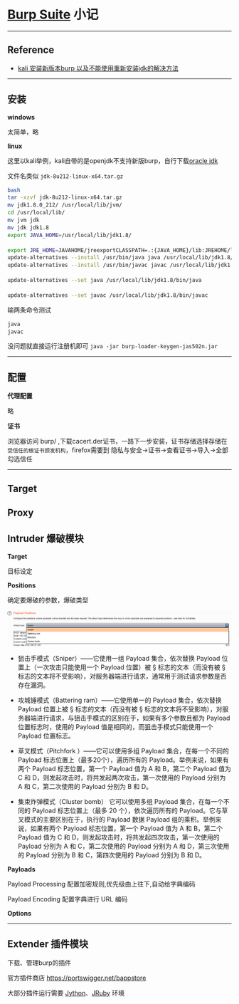 # [Burp Suite](https://portswigger.net/) 小记

---

## Reference
- [kali 安装新版本burp 以及不能使用重新安装jdk的解决方法](https://blog.csdn.net/nzjdsds/article/details/81205184)

---

## 安装
**windows**

太简单，略

**linux**

这里以kali举例，kali自带的是openjdk不支持新版burp，自行下载[oracle jdk](https://www.oracle.com/technetwork/java/javase/downloads/jdk8-downloads-2133151.html)

文件名类似 `jdk-8u212-linux-x64.tar.gz`

```bash
bash
tar -xzvf jdk-8u212-linux-x64.tar.gz
mv jdk1.8.0_212/ /usr/local/lib/jvm/
cd /usr/local/lib/
mv jvm jdk
mv jdk jdk1.8
export JAVA_HOME=/usr/local/lib/jdk1.8/

export JRE_HOME=JAVAHOME/jreexportCLASSPATH=.:{JAVA_HOME}/lib:JREHOME/libexportPATH={JAVA_HOME}/bin:$PATH
update-alternatives --install /usr/bin/java java /usr/local/lib/jdk1.8/bin/java 1
update-alternatives --install /usr/bin/javac javac /usr/local/lib/jdk1.8/bin/javac 1

update-alternatives --set java /usr/local/lib/jdk1.8/bin/java

update-alternatives --set javac /usr/local/lib/jdk1.8/bin/javac
```

输两条命令测试
```bash
java
javac
```

没问题就直接运行注册机即可 `java -jar burp-loader-keygen-jas502n.jar
`

---

## 配置
**代理配置**

略

**证书**

浏览器访问 burp/ ,下载cacert.der证书，一路下一步安装，证书存储选择存储在 `受信任的根证书颁发机构`，firefox需要到 隐私与安全->证书->查看证书->导入->全部勾选信任

---

## Target


## Proxy


## Intruder 爆破模块

**Target**

目标设定

**Positions**

确定要爆破的参数，爆破类型

![image](../../../img/渗透/工具/burp/1.png)
- 狙击手模式（Sniper）——它使用一组 Payload 集合，依次替换 Payload 位置上（一次攻击只能使用一个 Payload 位置）被 § 标志的文本（而没有被 § 标志的文本将不受影响），对服务器端进行请求，通常用于测试请求参数是否存在漏洞。

- 攻城锤模式（Battering ram）——它使用单一的 Payload 集合，依次替换 Payload 位置上被 § 标志的文本（而没有被 § 标志的文本将不受影响），对服务器端进行请求，与狙击手模式的区别在于，如果有多个参数且都为 Payload 位置标志时，使用的 Payload 值是相同的，而狙击手模式只能使用一个 Payload 位置标志。

- 草叉模式（Pitchfork ）——它可以使用多组 Payload 集合，在每一个不同的 Payload 标志位置上（最多20个），遍历所有的 Payload。举例来说，如果有两个 Payload 标志位置，第一个 Payload 值为 A 和 B，第二个 Payload 值为 C 和 D，则发起攻击时，将共发起两次攻击，第一次使用的 Payload 分别为 A 和 C，第二次使用的 Payload 分别为 B 和 D。

- 集束炸弹模式（Cluster bomb） 它可以使用多组 Payload 集合，在每一个不同的 Payload 标志位置上（最多 20 个），依次遍历所有的 Payload。它与草叉模式的主要区别在于，执行的 Payload 数据 Payload 组的乘积。举例来说，如果有两个 Payload 标志位置，第一个 Payload 值为 A 和 B，第二个 Payload 值为 C 和 D，则发起攻击时，将共发起四次攻击，第一次使用的 Payload 分别为 A 和 C，第二次使用的 Payload 分别为 A 和 D，第三次使用的 Payload 分别为 B 和 C，第四次使用的 Payload 分别为 B 和 D。

**Payloads**

Payload Processing 配置加密规则,优先级由上往下,自动给字典编码

Payload Encoding 配置字典进行 URL 编码

**Options**
















---

## Extender 插件模块

下载、管理burp的插件

官方插件商店 https://portswigger.net/bappstore

大部分插件运行需要 [Jython](https://www.jython.org/downloads.html)、[JRuby](https://www.jruby.org/download) 环境





